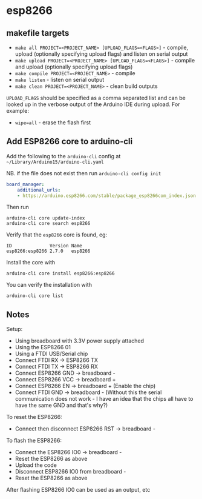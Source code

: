 # esp8266

## makefile targets

- `make all PROJECT=<PROJECT_NAME> [UPLOAD_FLAGS=<FLAGS>]` - compile, upload (optionally specifying upload flags) and listen on serial output 
- `make upload PROJECT=<PROJECT_NAME> [UPLOAD_FLAGS=<FLAGS>]` - compile and upload (optionally specifying upload flags)
- `make compile PROJECT=<PROJECT_NAME>` - compile
- `make listen` - listen on serial output
- `make clean PROJECT=<PROJECT_NAME>` - clean build outputs

`UPLOAD_FLAGS` should be specified as a comma separated list and can be looked up in the verbose output of the Arduino IDE during upload. For example:

- `wipe=all` - erase the flash first

## Add ESP8266 core to arduino-cli

Add the following to the `arduino-cli` config at `~/Library/Arduino15/arduino-cli.yaml`

NB. if the file does not exist then run `arduino-cli config init`

```yaml
board_manager:
    additional_urls:
    - https://arduino.esp8266.com/stable/package_esp8266com_index.json
```

Then run

```
arduino-cli core update-index
arduino-cli core search esp8266
```

Verify that the `esp8266` core is found, eg:

```
ID              Version Name
esp8266:esp8266 2.7.0   esp8266
```

Install the core with

```
arduino-cli core install esp8266:esp8266
```

You can verify the installation with

```
arduino-cli core list
```

## Notes

Setup:

- Using breadboard with 3.3V power supply attached
- Using the ESP8266 01
- Using a FTDI USB/Serial chip
- Connect FTDI RX -> ESP8266 TX
- Connect FTDI TX -> ESP8266 RX
- Connect ESP8266 GND -> breadboard -
- Connect ESP8266 VCC -> breadboard +
- Connect ESP8266 EN -> breadboard + (Enable the chip)
- Connect FTDI GND -> breadboard - (Without this the serial communication does not work - I have an idea that the chips all have to have the same GND and that's why?)

To reset the ESP8266:

- Connect then disconnect ESP8266 RST -> breadboard -

To flash the ESP8266:

- Connect the ESP8266 IO0 -> breadboard -
- Reset the ESP8266 as above
- Upload the code
- Disconnect ESP8266 IO0 from breadboard -
- Reset the ESP8266 as above

After flashing ESP8266 IO0 can be used as an output, etc
